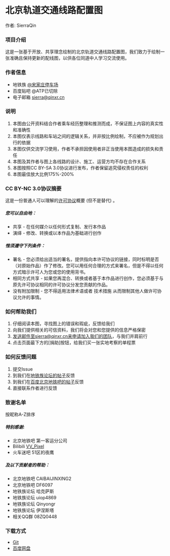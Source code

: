 # 北京轨道交通线路配置图
作者: SierraQin
###   
### 项目介绍
这是一张基于开放、共享理念绘制的北京轨道交通线路配置图，我们致力于绘制一张准确且保持更新的配线图，以供各位同道中人学习交流使用。

### 作者信息
- 地铁族 [@宋家庄停车场](http://www.ditiezu.com/space-uid-535347.html)
- 百度贴吧 @ATP已切除
- 电子邮箱 sierra@qinxr.cn
### 说明
1. 本图由公开资料结合作者乘车经历整理和推测而成，不保证图上内容的真实性和准确性
2. 本图仅表示线路和车站之间的逻辑关系，并非按比例绘制，不应被作为规划出行的依据
3. 本图仅供交流学习使用，作者不承担因使用者非正当使用本图造成的损失和责任
4. 本图及其作者与图上各线路的设计、施工、运营方均不存在合作关系
5. 本图按照CC BY-SA 3.0协议进行发布，作者保留追究侵权责任的权利
6. 本图最佳放大比例175%-200%

### CC BY-NC 3.0协议摘要
这是一份普通人可以理解的[许可协议](http://creativecommons.org/licenses/by-sa/3.0/cn/)概要 (但不是替代) 。
##### 您可以自由地：
- 共享 - 在任何媒介以任何形式复制、发行本作品
- 演绎 - 修改、转换或以本作品为基础进行创作
##### 惟须遵守下列条件：
- 署名 - 您必须给出适当的署名，提供指向本许可协议的链接，同时标明是否（对原始作品）作了修改。您可以用任何合理的方式来署名，但是不得以任何方式暗示许可人为您或您的使用背书。
- 相同方式共享 - 如果您再混合、转换或者基于本作品进行创作，您必须基于与原先许可协议相同的许可协议分发您贡献的作品。
- 没有附加限制 - 您不得适用法律术语或者 技术措施 从而限制其他人做许可协议允许的事情。

### 如何帮助我们
1. 仔细阅读本图，寻找图上的错误和瑕疵，反馈给我们
2. 向我们提供相关的可信资料，我们将会对您和您提供的信息严格保密
3. 发送邮件至sierra@qinxr.cn来申请加入我们的团队，与我们并肩前行
4. 点击页面最下方的[捐助]按钮，给我们买一张实地考察的单程票

### 如何反馈问题
1. 提交Issue
2. 到我们在[地铁族论坛的帖子](http://www.ditiezu.com/forum.php?tid=560395)反馈
3. 到我们在[百度北京地铁吧的帖子](http://tieba.baidu.com/p/5680628556)反馈
4. 直接联系作者进行反馈

### 致谢名单
按昵称A-Z排序
##### 特别感谢:
- 北京地铁吧 第一客运分公司
- Bilibili [VV_Pixel](https://space.bilibili.com/97038991/#/)
- 火车迷吧 51区的夜鹰
##### 及以下贡献者的帮助：
- 北京地铁吧 CAIBAIJINXING2
- 北京地铁吧 DF6097
- 地铁族论坛 哈克萨斯
- 地铁族论坛 uiop4869
- 地铁族论坛 Qinyongr
- 地铁族论坛 伊涅斯塔
- 相关QQ群 08ZQ0448

### 下载方式
- [Git](http://gitee.com/SierraQin/metro/tree/master/%E9%85%8D%E7%BA%BF%E5%9B%BE)
- [百度网盘](http://pan.baidu.com/s/1WTigzcqkvhIdhol0pD-WOg)